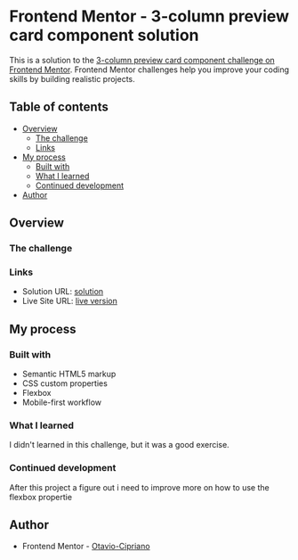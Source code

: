 # Frontend Mentor - 3-column preview card component solution

This is a solution to the [3-column preview card component challenge on Frontend Mentor](https://www.frontendmentor.io/challenges/3column-preview-card-component-pH92eAR2-). Frontend Mentor challenges help you improve your coding skills by building realistic projects. 

## Table of contents

- [Overview](#overview)
  - [The challenge](#the-challenge)
  - [Links](#links)
- [My process](#my-process)
  - [Built with](#built-with)
  - [What I learned](#what-i-learned)
  - [Continued development](#continued-development)
- [Author](#author)

## Overview

### The challenge

### Links

- Solution URL: [solution](https://github.com/Otavio-Cipriano/column-cards-frontend-mentor)
- Live Site URL: [live version](https://otavio-cipriano.github.io/column-cards-frontend-mentor/)

## My process

### Built with

- Semantic HTML5 markup
- CSS custom properties
- Flexbox
- Mobile-first workflow

### What I learned

I didn't learned in this challenge, but it was a good exercise.

### Continued development

After this project a figure out i need to improve more on how to use the flexbox propertie 

## Author

- Frontend Mentor - [Otavio-Cipriano](https://www.frontendmentor.io/profile/Otavio-Cipriano)

